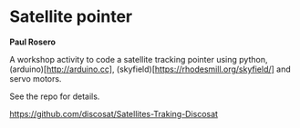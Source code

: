 #  Satellite pointer

**Paul Rosero**

A workshop activity to code a satellite tracking pointer using python, (arduino)[http://arduino.cc], (skyfield)[https://rhodesmill.org/skyfield/] and servo motors.

See the repo for details.

https://github.com/discosat/Satellites-Traking-Discosat
